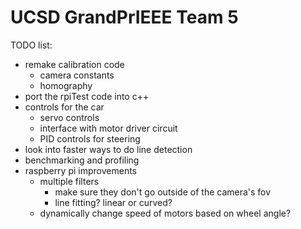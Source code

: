 # UCSD GrandPrIEEE Team 5

TODO list:
* remake calibration code
  * camera constants
  * homography
* port the rpiTest code into c++
* controls for the car
  * servo controls
  * interface with motor driver circuit
  * PID controls for steering
* look into faster ways to do line detection
* benchmarking and profiling
* raspberry pi improvements
  * multiple filters
    * make sure they don't go outside of the camera's fov
    * line fitting? linear or curved?
  * dynamically change speed of motors based on wheel angle?
